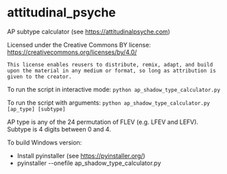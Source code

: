 # attitudinal_psyche

AP subtype calculator (see https://attitudinalpsyche.com)

Licensed under the Creative Commons BY license:
https://creativecommons.org/licenses/by/4.0/

```This license enables reusers to distribute, remix, adapt, and build upon the material in any medium or format, so long as attribution is given to the creator.```

To run the script in interactive mode:
`python ap_shadow_type_calculator.py`

To run the script with arguments:
`python ap_shadow_type_calculator.py [ap_type] [subtype]`

AP type is any of the 24 permutation of FLEV (e.g. LFEV and LEFV).
Subtype is 4 digits between 0 and 4.

To build Windows version:
- Install pyinstaller (see https://pyinstaller.org/)
- pyinstaller --onefile ap_shadow_type_calculator.py